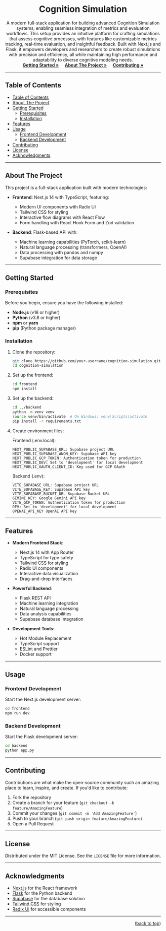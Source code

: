 <div align="center">
  <h1 align="center">Cognition Simulation</h1>
  <p align="center">
    A modern full-stack application for building advanced Cognition Simulation systems, enabling seamless integration of metrics and evaluation workflows. This setup provides an intuitive platform for crafting simulations that assess cognitive processes, with features like customizable metrics tracking, real-time evaluation, and insightful feedback. Built with Next.js and Flask, it empowers developers and researchers to create robust simulations with precision and efficiency, all while maintaining high performance and adaptability to diverse cognitive modeling needs.
    <br />
    <a href="#getting-started"><strong>Getting Started »</strong></a>
    &nbsp;&nbsp;&nbsp;
    <a href="#about-the-project"><strong>About The Project »</strong></a>
    &nbsp;&nbsp;&nbsp;
    <a href="#contributing"><strong>Contributing »</strong></a>
    <br />
  </p>
</div>

---

## Table of Contents

- [Table of Contents](#table-of-contents)
- [About The Project](#about-the-project)
- [Getting Started](#getting-started)
  - [Prerequisites](#prerequisites)
  - [Installation](#installation)
- [Features](#features)
- [Usage](#usage)
  - [Frontend Development](#frontend-development)
  - [Backend Development](#backend-development)
- [Contributing](#contributing)
- [License](#license)
- [Acknowledgments](#acknowledgments)

---

## About The Project

This project is a full-stack application built with modern technologies:

- **Frontend**: Next.js 14 with TypeScript, featuring:
  - Modern UI components with Radix UI
  - Tailwind CSS for styling
  - Interactive flow diagrams with React Flow
  - Form handling with React Hook Form and Zod validation

- **Backend**: Flask-based API with:
  - Machine learning capabilities (PyTorch, scikit-learn)
  - Natural language processing (transformers, OpenAI)
  - Data processing with pandas and numpy
  - Supabase integration for data storage

---

## Getting Started

### Prerequisites

Before you begin, ensure you have the following installed:

- **Node.js** (v18 or higher)
- **Python** (v3.8 or higher)
- **npm** or **yarn**
- **pip** (Python package manager)

### Installation

1. Clone the repository:
   ```bash
   git clone https://github.com/your-username/cognition-simulation.git
   cd cognition-simulation
   ```

2. Set up the frontend:
   ```bash
   cd frontend
   npm install
   ```

3. Set up the backend:
   ```bash
   cd ../backend
   python -m venv venv
   source venv/bin/activate  # On Windows: venv\Scripts\activate
   pip install -r requirements.txt
   ```

4. Create environment files:

   Frontend (.env.local):
   ```plaintext
   NEXT_PUBLIC_SUPABASE_URL: Supabase project URL
   NEXT_PUBLIC_SUPABASE_ANON_KEY: Supabase API key
   NEXT_PUBLIC_GCP_TOKEN: Authentication token for production
   NEXT_PUBLIC_DEV: Set to 'development' for local development
   NEXT_PUBLIC_OAUTH_CLIENT_ID: Key used for GCP OAuth
   ```

   Backend (.env):
   ```plaintext
   VITE_SUPABASE_URL: Supabase project URL
   VITE_SUPABASE_KEY: Supabase API key
   VITE_SUPABASE_BUCKET_URL Supabase Bucket URL
   GEMINI_KEY: Google Gemini API key
   VITE_GCP_TOKEN: Authentication token for production
   DEV: Set to 'development' for local development
   OPENAI_API_KEY OpenAI API key
   ```

---

## Features

- **Modern Frontend Stack**:
  - Next.js 14 with App Router
  - TypeScript for type safety
  - Tailwind CSS for styling
  - Radix UI components
  - Interactive data visualization
  - Drag-and-drop interfaces

- **Powerful Backend**:
  - Flask REST API
  - Machine learning integration
  - Natural language processing
  - Data analysis capabilities
  - Supabase database integration

- **Development Tools**:
  - Hot Module Replacement
  - TypeScript support
  - ESLint and Prettier
  - Docker support

---

## Usage

### Frontend Development

Start the Next.js development server:
```bash
cd frontend
npm run dev
```

### Backend Development

Start the Flask development server:
```bash
cd backend
python app.py
```

---

## Contributing

Contributions are what make the open-source community such an amazing place to learn, inspire, and create. If you'd like to contribute:

1. Fork the repository
2. Create a branch for your feature (`git checkout -b feature/AmazingFeature`)
3. Commit your changes (`git commit -m 'Add AmazingFeature'`)
4. Push to your branch (`git push origin feature/AmazingFeature`)
5. Open a Pull Request

---

## License

Distributed under the MIT License. See the `LICENSE` file for more information.

---

## Acknowledgments

- [Next.js](https://nextjs.org/) for the React framework
- [Flask](https://flask.palletsprojects.com/) for the Python backend
- [Supabase](https://supabase.io/) for the database solution
- [Tailwind CSS](https://tailwindcss.com/) for styling
- [Radix UI](https://www.radix-ui.com/) for accessible components

---

<p align="right">(<a href="#cognition-simulation">back to top</a>)</p>



